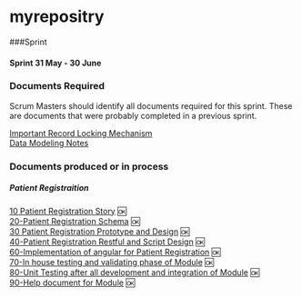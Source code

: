 # myrepositry


###Sprint

#### Sprint 31 May - 30 June
### Documents Required 
Scrum Masters should identify all documents required for this sprint. These are documents that were probably completed in a previous sprint. 

[Important Record Locking Mechanism](Record-Locking-Mechanism)  
[Data Modeling Notes](Data-Modeling-Notes)  

### Documents produced or in process   

##### Patient Registraition  
[10 Patient Registration Story](https://github.com/muzammilahmed/myrepositry/wiki/10---Patient-Registration-Story) :ok:  
[20-Patient Registration Schema](https://github.com/muzammilahmed/myrepositry/wiki/20-Patient-Registration-Schema) :ok:       
[30 Patient Registration Prototype and Design](https://github.com/muzammilahmed/myrepositry/wiki/30-Patient-Resgistration-Design) :ok:  
[40-Patient Registration Restful and Script Design](https://github.com/muzammilahmed/myrepositry/wiki/40-Patient-Resgistration-Restful-Services) :ok:      
[60-Implementation of angular for Patient Registration](https://github.com/muzammilahmed/myrepositry/issues/1) :ok:  
[70-In house testing and validating phase of Module](https://github.com/muzammilahmed/issues/94) :ok:  
[80-Unit Testing after all development and integration of Module](https://github.com/primac/NESQ/issues/94) :ok:   
[90-Help document for Module](https://github.com/muzammilahmed/wiki/Sales-Reps) :ok:  

